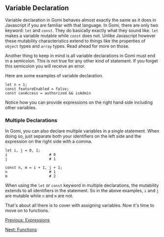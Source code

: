 ## Variable Declaration

Variable declaration in Gomi behaves almost exactly the same as it does in Javascript if you are familiar with that language. In Gomi, there are only two keyword: `let` and `const`. They do basically exactly what they sound like. `let` makes a variable mutable while `const` does not. Unlike Javascript however these mutability characteristics extend to things like the properties of `object` types and `array` types. Read ahead for more on those.

Another thing to keep in mind is all variable declarations in Gomi must end in a semicolon. This is not true for any other kind of statement. If you forget this semicolon you will receive an error.

Here are some examples of variable declaration.

```
let n = 1;
const featureEnabled = false;
const canAccess = authorized && isAdmin
```
Notice how you can provide expressions on the right hand side including other variables.

### Multiple Declarations

In Gomi, you can also declare multiple variables in a single statement. When doing so, just separate both your identifiers on the left side and the expression on the right side with a comma.

```
let i, j = 0, 1;
i                   # 0
j                   # 1

const n, m = i + 1, j + 1;
n                   # 1
m                   # 2
```
When using the `let` or `const` keyword in multiple declarations, the mutability extends to all identifiers in the statement. So in the above examples, `i` and `j` are mutable while `n` and `m` are not.

That's about all there is to cover with assigning variables. Now it's time to move on to functions.

[Previous: Expressions](./expressions.md)

[Next: Functions](./functions.md)